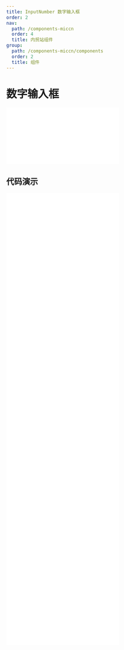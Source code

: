 ```yaml
---
title: InputNumber 数字输入框
order: 2
nav:
  path: /components-miccn
  order: 4
  title: 内贸站组件
group:
  path: /components-miccn/components
  order: 2
  title: 组件
---
```


# 数字输入框

<div>
<embed src="@docs-common/input-number/index.md"></embed>
</div>
        
## 代码演示

<Row gutter=8>

  <Col span=12>
    
  <div class="code-box"><embed src="@abiz-rc-miccn/input-number/demo/basic-input-number-miccn.md"></embed></div>
          
  <div class="code-box"><embed src="@abiz-rc-miccn/input-number/demo/disabled-input-number-miccn.md"></embed></div>
          
  <div class="code-box"><embed src="@abiz-rc-miccn/input-number/demo/formatter-input-number-miccn.md"></embed></div>
          
  <div class="code-box"><embed src="@abiz-rc-miccn/input-number/demo/borderless-input-number-miccn.md"></embed></div>
          
  </Col>
          
  <Col span=12>
    
  <div class="code-box"><embed src="@abiz-rc-miccn/input-number/demo/size-input-number-miccn.md"></embed></div>
          
  <div class="code-box"><embed src="@abiz-rc-miccn/input-number/demo/digit-input-number-miccn.md"></embed></div>
          
  <div class="code-box"><embed src="@abiz-rc-miccn/input-number/demo/keyboard-input-number-miccn.md"></embed></div>
          
  </Col>
          
</Row>
        
<div><embed src="@docs-common/input-number/index-api.md"></embed><div>
